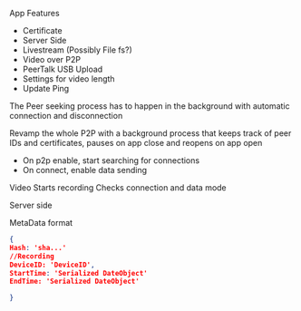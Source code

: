 App Features

- Certificate
- Server Side
- Livestream (Possibly File fs?)
- Video over P2P
- PeerTalk USB Upload
- Settings for video length
- Update Ping

The Peer seeking process has to happen in the background with automatic connection and disconnection

Revamp the whole P2P with a background process that keeps track of peer IDs and certificates, pauses on app close and reopens on app open

- On p2p enable, start searching for connections
- On connect, enable data sending

Video Starts recording
Checks connection and data mode

Server side

MetaData format

```json
{
Hash: 'sha...'
//Recording
DeviceID: 'DeviceID',
StartTime: 'Serialized DateObject'
EndTime: 'Serialized DateObject'

}

```
